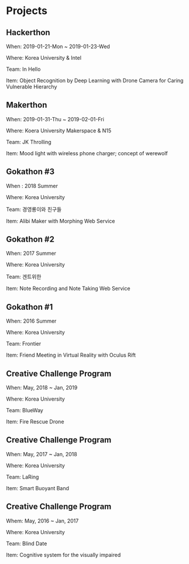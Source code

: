 # Projects

## Hackerthon

When: 2019-01-21-Mon ~ 2019-01-23-Wed

Where: Korea University & Intel

Team: In Hello

Item: Object Recognition by Deep Learning with Drone Camera for Caring Vulnerable Hierarchy

## Makerthon

When: 2019-01-31-Thu ~ 2019-02-01-Fri

Where: Koera University Makerspace & N15

Team: JK Throlling

Item: Mood light with wireless phone charger; concept of werewolf

## Gokathon #3

When : 2018 Summer

Where: Korea University

Team: 경영룡이와 친구들

Item: Alibi Maker with Morphing Web Service

## Gokathon #2

When: 2017 Summer

Where: Korea University

Team: 겐트위한

Item: Note Recording and Note Taking Web Service

## Gokathon #1

When: 2016 Summer

Where: Korea University

Team: Frontier

Item: Friend Meeting in Virtual Reality with Oculus Rift

## Creative Challenge Program

When: May, 2018 ~ Jan, 2019

Where: Korea University

Team: BlueWay

Item: Fire Rescue Drone

## Creative Challenge Program

When: May, 2017 ~ Jan, 2018

Where: Korea University

Team: LaRing

Item: Smart Buoyant Band

## Creative Challenge Program

Whem: May, 2016 ~ Jan, 2017

Where: Korea University

Team: Blind Date

Item: Cognitive system for the visually impaired
